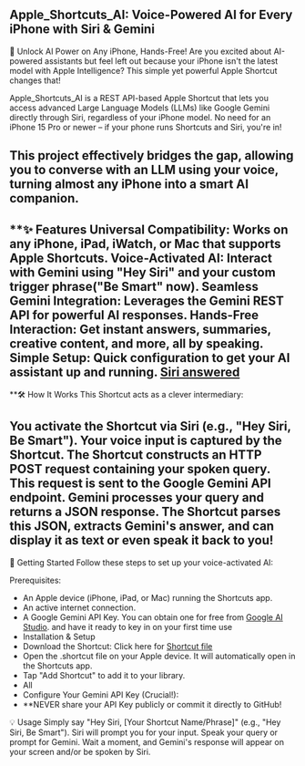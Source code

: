 ## Apple_Shortcuts_AI: Voice-Powered AI for Every iPhone with Siri & Gemini
🚀 Unlock AI Power on Any iPhone, Hands-Free!
Are you excited about AI-powered assistants but feel left out because your iPhone isn't the latest model with Apple Intelligence? This simple yet powerful Apple Shortcut changes that!

Apple_Shortcuts_AI is a REST API-based Apple Shortcut that lets you access advanced Large Language Models (LLMs) like Google Gemini directly through Siri, regardless of your iPhone model. No need for an iPhone 15 Pro or newer – if your phone runs Shortcuts and Siri, you're in!

This project effectively bridges the gap, allowing you to converse with an LLM using your voice, turning almost any iPhone into a smart AI companion.
---

**✨ Features
Universal Compatibility: Works on any iPhone, iPad, iWatch, or Mac that supports Apple Shortcuts.
Voice-Activated AI: Interact with Gemini using "Hey Siri" and your custom trigger phrase("Be Smart" now).
Seamless Gemini Integration: Leverages the Gemini REST API for powerful AI responses.
Hands-Free Interaction: Get instant answers, summaries, creative content, and more, all by speaking.
Simple Setup: Quick configuration to get your AI assistant up and running.
[Siri answered](screenshots/apple_laptops.jpg)
---

**🛠️ How It Works
This Shortcut acts as a clever intermediary:

You activate the Shortcut via Siri (e.g., "Hey Siri, Be Smart").
Your voice input is captured by the Shortcut.
The Shortcut constructs an HTTP POST request containing your spoken query.
This request is sent to the Google Gemini API endpoint.
Gemini processes your query and returns a JSON response.
The Shortcut parses this JSON, extracts Gemini's answer, and can display it as text or even speak it back to you!
---

🚀 Getting Started
Follow these steps to set up your voice-activated AI:

Prerequisites:
- An Apple device (iPhone, iPad, or Mac) running the Shortcuts app.
- An active internet connection.
- A Google Gemini API Key. You can obtain one for free from [Google AI Studio](https://ai.google.dev/gemini-api/docs/api-key). and have it ready to key in on your first time use 
- Installation & Setup
- Download the Shortcut: Click here for [Shortcut file](https://www.icloud.com/shortcuts/3f872467ab514defb5b3ac75f8a28e1a)
- Open the .shortcut file on your Apple device. It will automatically open in the Shortcuts app.
- Tap "Add Shortcut" to add it to your library.
- All 
- Configure Your Gemini API Key (Crucial!):
- **NEVER share your API Key publicly or commit it directly to GitHub!


💡 Usage
Simply say "Hey Siri, [Your Shortcut Name/Phrase]" (e.g., "Hey Siri, Be Smart").
Siri will prompt you for your input.
Speak your query or prompt for Gemini.
Wait a moment, and Gemini's response will appear on your screen and/or be spoken by Siri.

